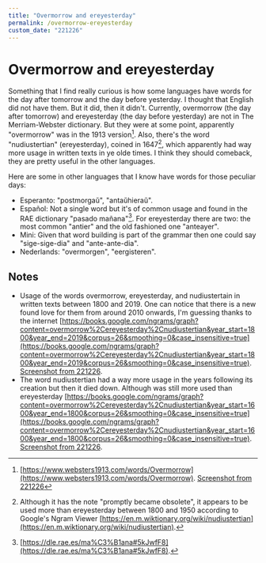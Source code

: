 ```yaml
---
title: "Overmorrow and ereyesterday"
permalink: /overmorrow-ereyesterday
custom_date: "221226"
---
```


# Overmorrow and ereyesterday

Something that I find really curious is how some languages have words for the day after tomorrow and the day before yesterday. I thought that English did not have them. But it did, then it didn't. Currently, overmorrow (the day after tomorrow) and ereyesterday (the day before yesterday) are not in The Merriam-Webster dictionary. But they were at some point, apparently "overmorrow" was in the 1913 version[^1]. Also, there's the word "nudiustertian" (ereyesterday), coined in 1647[^2], which apparently had way more usage in written texts in ye olde times. I think they should comeback, they are pretty useful in the other languages.

Here are some in other languages that I know have words for those peculiar days:

- Esperanto: "postmorgaŭ",  "antaŭhieraŭ".
- Español: Not a single word but it's of common usage and found in the RAE dictionary "pasado mañana"[^3]. For ereyesterday there are two: the most common "antier" and the old fashioned one "anteayer".
- Mini: Given that word building is part of the grammar then one could say "sige-sige-dia" and "ante-ante-dia".
- Nederlands: "overmorgen", "eergisteren".

## Notes

- Usage of the words overmorrow, ereyesterday, and nudiustertain in written texts between 1800 and 2019. One can notice that there is a new found love for them from around 2010 onwards, I'm guessing thanks to the internet [https://books.google.com/ngrams/graph?content=overmorrow%2Cereyesterday%2Cnudiustertian&year_start=1800&year_end=2019&corpus=26&smoothing=0&case_insensitive=true](https://books.google.com/ngrams/graph?content=overmorrow%2Cereyesterday%2Cnudiustertian&year_start=1800&year_end=2019&corpus=26&smoothing=0&case_insensitive=true). [Screenshot from 221226](/assets/images/overmorrow_ereyesterday_nudiustertain_1800_2019.png).
- The word nudiustertian had a way more usage in the years following its creation but then it died down. Although was still more used than ereyesterday [https://books.google.com/ngrams/graph?content=overmorrow%2Cereyesterday%2Cnudiustertian&year_start=1600&year_end=1800&corpus=26&smoothing=0&case_insensitive=true](https://books.google.com/ngrams/graph?content=overmorrow%2Cereyesterday%2Cnudiustertian&year_start=1600&year_end=1800&corpus=26&smoothing=0&case_insensitive=true). [Screenshot from 221226](/assets/images/overmorrow_ereyesterday_nudiustertain_1600_1800.png).

[^1]: [https://www.websters1913.com/words/Overmorrow](https://www.websters1913.com/words/Overmorrow). [Screenshot from 221226](/assets/images/merriam_webster_1913_overmorrow.png)
[^2]: Although it has the note "promptly became obsolete", it appears to be used more than ereyesterday between 1800 and 1950 according to Google's Ngram Viewer [https://en.m.wiktionary.org/wiki/nudiustertian](https://en.m.wiktionary.org/wiki/nudiustertian).
[^3]: [https://dle.rae.es/ma%C3%B1ana#5kJwfF8](https://dle.rae.es/ma%C3%B1ana#5kJwfF8).

